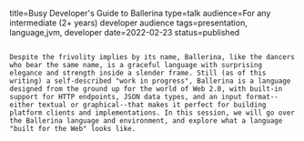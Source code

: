 title=Busy Developer's Guide to Ballerina
type=talk
audience=For any intermediate (2+ years) developer audience
tags=presentation, language,jvm, developer
date=2022-02-23
status=published
~~~~~~

Despite the frivolity implies by its name, Ballerina, like the dancers who bear the same name, is a graceful language with surprising elegance and strength inside a slender frame. Still (as of this writing) a self-described "work in progress", Ballerina is a language designed from the ground up for the world of Web 2.0, with built-in support for HTTP endpoints, JSON data types, and an input format--either textual or graphical--that makes it perfect for building platform clients and implementations. In this session, we will go over the Ballerina language and environment, and explore what a language "built for the Web" looks like.
    
